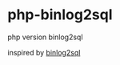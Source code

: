 # php-binlog2sql

php version binlog2sql

inspired by [binlog2sql](https://github.com/danfengcao/binlog2sql)
